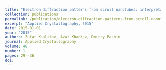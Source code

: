 ```yaml
---
title: "Electron diffraction patterns from scroll nanotubes: interpretation peculiarities"
collection: publications
permalink: /publication/electron-diffraction-patterns-from-scroll-nanotubes-interpre/
excerpt: "Applied Crystallography, 2015"
date: 2015-01-01
year: "2015"
authors: Zufar Khalitov, Azat Khadiev, Dmitry Pashin
journal: Applied Crystallography
volume: 48
number: 1
pages: 29--36
doi: 
---
```

